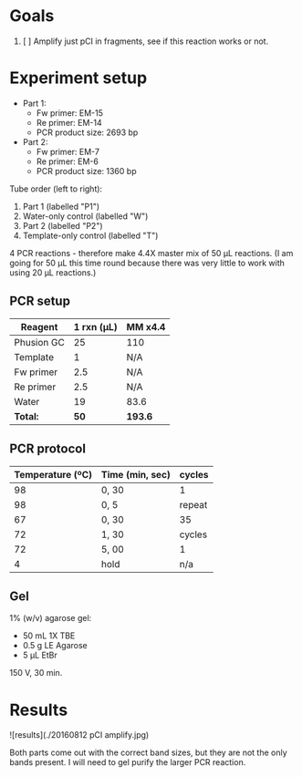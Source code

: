 # Goals

1. [ ] Amplify just pCI in fragments, see if this reaction works or not.

# Experiment setup

- Part 1:
  - Fw primer: EM-15
  - Re primer: EM-14
  - PCR product size: 2693 bp
- Part 2:
  - Fw primer: EM-7
  - Re primer: EM-6
  - PCR product size: 1360 bp

Tube order (left to right):

1. Part 1 (labelled "P1")
1. Water-only control (labelled "W")
1. Part 2 (labelled "P2")
1. Template-only control (labelled "T")

4 PCR reactions - therefore make 4.4X master mix of 50 µL reactions. (I am going for 50 µL this time round because there was very little to work with using 20 µL reactions.)

## PCR setup

Reagent | 1 rxn (µL) | MM x4.4
-----|------|-------
Phusion GC | 25 | 110
Template | 1 | N/A
Fw primer | 2.5 | N/A
Re primer | 2.5 | N/A
Water | 19 | 83.6
**Total:** | **50** | **193.6**

## PCR protocol

Temperature (ºC) | Time (min, sec) | cycles
------|-------|-----
98 | 0, 30 | 1
98 | 0, 5  | repeat
67 | 0, 30 | 35
72 | 1, 30 | cycles
72 | 5, 00 | 1
4  | hold  | n/a

## Gel

1% (w/v) agarose gel:
- 50 mL 1X TBE
- 0.5 g LE Agarose
- 5 µL EtBr

150 V, 30 min.

# Results
![results](./20160812 pCI amplify.jpg)

Both parts come out with the correct band sizes, but they are not the only bands present. I will need to gel purify the larger PCR reaction.
